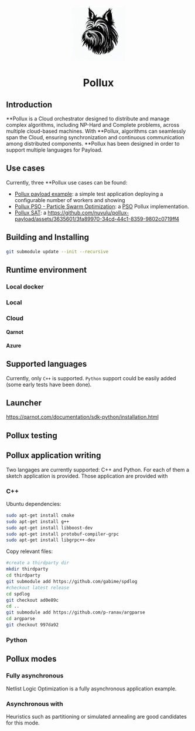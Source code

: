 <div align="center">
<img width="150" alt="Pollux Logo" src="./docs/images/pollux.jpg"><h1>Pollux</h1>
</div>


## Introduction
**Pollux is a Cloud orchestrator designed to distribute and manage complex algorithms, including NP-Hard and Complete problems, across multiple cloud-based machines.
With **Pollux, algorithms can seamlessly span the Cloud, ensuring synchronization and continuous communication among distributed components.
**Pollux has been designed in order to support multiple languages for Payload.

## Use cases
Currently, three **Pollux use cases can be found:
 - [Pollux payload example](): a simple test application deploying a configurable number of workers and showing
 - [Pollux PSO - Particle Swarm Optimization](): a [PSO](https://en.wikipedia.org/wiki/Particle_swarm_optimization) Pollux implementation.
 - [Pollux SAT](): a 
https://github.com/nuvulu/pollux-payload/assets/3635601/3fa89970-34cd-44c1-8359-9802c0719ff4

## Building and Installing
```bash
git submodule update --init --recursive
```

## Runtime environment
### Local docker
### Local
### Cloud
#### Qarnot
#### Azure

## Supported languages
Currently, only `C++` is supported. `Python` support could be easily added (some early tests have been done).

## Launcher
https://qarnot.com/documentation/sdk-python/installation.html



## Pollux testing

## Pollux application writing
Two langages are currently supported: C++ and Python. For each of them a sketch application is provided.
Those application are provided with 

### C++
Ubuntu dependencies:
```bash
sudo apt-get install cmake
sudo apt-get install g++
sudo apt-get install libboost-dev
sudo apt-get install protobuf-compiler-grpc
sudo apt-get install libgrpc++-dev
```
Copy relevant files:
```bash
#create a thirdparty dir
mkdir thirdparty
cd thirdparty
git submodule add https://github.com/gabime/spdlog
#checkout latest release
cd spdlog
git checkout ad0e89c
cd ..
git submodule add https://github.com/p-ranav/argparse
cd argparse
git checkout 997da92
```

### Python

## Pollux modes
### Fully asynchronous
Netlist Logic Optimization is a fully asynchronous application example.
### Asynchronous with 
Heuristics such as partitioning or simulated annealing are good candidates for this mode.
